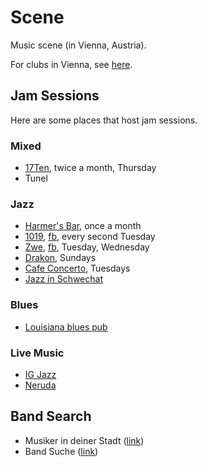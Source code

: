 # Scene

Music scene (in Vienna, Austria).

For clubs in Vienna, see [here](http://austria.alensiljak.tk/entertainment/music).

## Jam Sessions

Here are some places that host jam sessions.

### Mixed

- [17Ten](http://www.17ten.at/termine.html), twice a month, Thursday
- Tunel

### Jazz

- [Harmer's Bar](https://www.facebook.com/groups/755242204543045/), once a month
- [1019](https://www.1019jazzclub.at/), [fb](https://www.facebook.com/1019jazzclub/), every second Tuesday
- [Zwe](http://www.zwe.cc/), [fb](https://www.facebook.com/jazzcafezwe/), Tuesday, Wednesday
- [Drakon](https://www.facebook.com/Drakon-386418171399681/), Sundays
- [Cafe Concerto](http://www.cafeconcerto.at/), Tuesdays
- [Jazz in Schwechat](http://www.jazzinschwechat.at/)

### Blues

- [Louisiana blues pub](https://blues.at/termine/)

### Live Music

- [IG Jazz](http://www.ig-jazz.at/)
- [Neruda](https://www.neruda.at/)

## Band Search

- Musiker in deiner Stadt ([link](https://www.musiker-in-deiner-stadt.at/))
- Band Suche ([link](http://www.bandsuche.at/))
